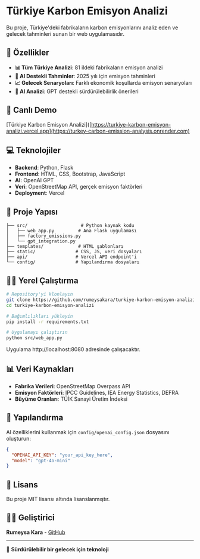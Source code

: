# Türkiye Karbon Emisyon Analizi

Bu proje, Türkiye'deki fabrikaların karbon emisyonlarını analiz eden ve gelecek tahminleri sunan bir web uygulamasıdır.

## 🌟 Özellikler

- **📊 Tüm Türkiye Analizi**: 81 ildeki fabrikaların emisyon analizi
- **🔮 AI Destekli Tahminler**: 2025 yılı için emisyon tahminleri
- **📈 Gelecek Senaryoları**: Farklı ekonomik koşullarda emisyon senaryoları
- **🤖 AI Analizi**: GPT destekli sürdürülebilirlik önerileri

## 🚀 Canlı Demo

[Türkiye Karbon Emisyon Analizi]([https://turkiye-karbon-emisyon-analizi.vercel.app](https://turkey-carbon-emission-analysis.onrender.com)

## 💻 Teknolojiler

- **Backend**: Python, Flask
- **Frontend**: HTML, CSS, Bootstrap, JavaScript
- **AI**: OpenAI GPT
- **Veri**: OpenStreetMap API, gerçek emisyon faktörleri
- **Deployment**: Vercel

## 📁 Proje Yapısı

```
├── src/                    # Python kaynak kodu
│   ├── web_app.py         # Ana Flask uygulaması
│   ├── factory_emissions.py
│   └── gpt_integration.py
├── templates/             # HTML şablonları
├── static/               # CSS, JS, veri dosyaları
├── api/                  # Vercel API endpoint'i
└── config/               # Yapılandırma dosyaları
```

## 🏃‍♂️ Yerel Çalıştırma

```bash
# Repository'yi klonlayın
git clone https://github.com/rumeysakara/turkiye-karbon-emisyon-analizi.git
cd turkiye-karbon-emisyon-analizi

# Bağımlılıkları yükleyin
pip install -r requirements.txt

# Uygulamayı çalıştırın
python src/web_app.py
```

Uygulama http://localhost:8080 adresinde çalışacaktır.

## 📊 Veri Kaynakları

- **Fabrika Verileri**: OpenStreetMap Overpass API
- **Emisyon Faktörleri**: IPCC Guidelines, IEA Energy Statistics, DEFRA
- **Büyüme Oranları**: TÜİK Sanayi Üretim İndeksi

## 🔧 Yapılandırma

AI özelliklerini kullanmak için `config/openai_config.json` dosyasını oluşturun:

```json
{
  "OPENAI_API_KEY": "your_api_key_here",
  "model": "gpt-4o-mini"
}
```

## 📝 Lisans

Bu proje MIT lisansı altında lisanslanmıştır.

## 👩‍💻 Geliştirici

**Rumeysa Kara** - [GitHub](https://github.com/rumeysakara)

---

🌱 **Sürdürülebilir bir gelecek için teknoloji**
